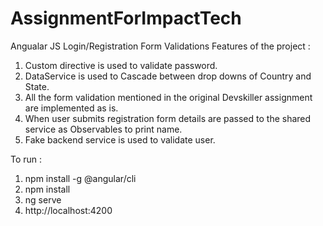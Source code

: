 # AssignmentForImpactTech

Angualar JS Login/Registration Form Validations
Features of the project :
1.	Custom directive is used to validate password.
2.	DataService is used to Cascade between drop downs of Country and State.
3.	All the form validation mentioned in the original Devskiller assignment are implemented as is.
4.	When user submits registration form details are passed to the shared service as Observables to print name.
5.	Fake backend service is used to validate user.


To run : 
1.	npm install -g @angular/cli
2.	npm install
3.	ng serve
4.	http://localhost:4200
